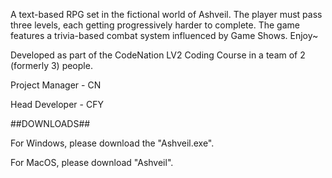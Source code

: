 A text-based RPG set in the fictional world of Ashveil. The player must pass three levels, each getting progressively harder to complete. The game features a trivia-based combat system influenced by Game Shows. Enjoy~

Developed as part of the CodeNation LV2 Coding Course in a team of 2 (formerly 3) people.

Project Manager - CN

Head Developer - CFY

##DOWNLOADS##

For Windows, please download the "Ashveil.exe".

For MacOS, please download "Ashveil".
